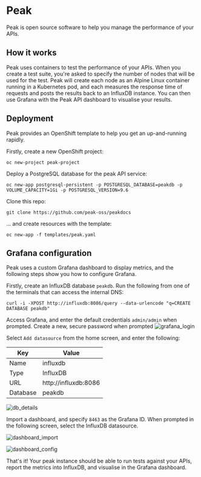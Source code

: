 # Peak

Peak is open source software to help you manage the performance of your APIs.

## How it works

Peak uses containers to test the performance of your APIs. When you create a test suite, you're asked to specify the number of nodes that will be used for the test. Peak will create each node as an Alpine Linux container running in a Kubernetes pod, and each measures the response time of requests and posts the results back to an InfluxDB instance. You can then use Grafana with the Peak API dashboard to visualise your results.

## Deployment

Peak provides an OpenShift template to help you get an up-and-running rapidly. 

Firstly, create a new OpenShift project:
```
oc new-project peak-project
```
Deploy a PostgreSQL database for the peak API service:
```
oc new-app postgresql-persistent -p POSTGRESQL_DATABASE=peakdb -p VOLUME_CAPACITY=1Gi -p POSTGRESQL_VERSION=9.6
```
Clone this repo:
```
git clone https://github.com/peak-oss/peakdocs
```
... and create resources with the template:
```
oc new-app -f templates/peak.yaml
```

## Grafana configuration

Peak uses a custom Grafana dashboard to display metrics, and the following steps show you how to configure Grafana.

Firstly, create an InfluxDB database `peakdb`. Run the following from one of the terminals that can access the internal DNS:
```
curl -i -XPOST http://influxdb:8086/query --data-urlencode "q=CREATE DATABASE peakdb"
```
Access Grafana, and enter the default credentials `admin/admin` when prompted. Create a new, secure password when prompted
![grafana_login](https://i.imgur.com/iu3hXqO.png)

Select `Add datasource` from the home screen, and enter the following:

Key | Value
--- | ---
Name | influxdb
Type | InfluxDB
URL | http://influxdb:8086
Database | peakdb

![db_details](https://i.imgur.com/rrpQPBg.png)

Import a dashboard, and specify `8463` as the Grafana ID. When prompted in the following screen, select the InfluxDB datasource.

![dashboard_import](https://i.imgur.com/c6NTCer.png)

![dashboard_config](https://i.imgur.com/BKqba25.png)

That's it! Your peak instance should be able to run tests against your APIs, report the metrics into InfluxDB, and visualise in the Grafana dashboard.
